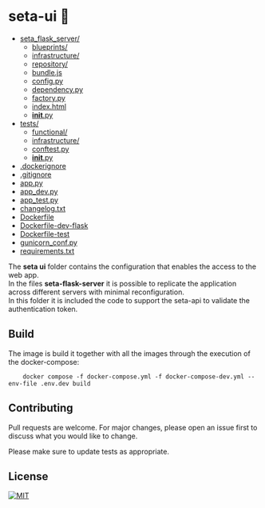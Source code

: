 # seta-ui 🏁

* [seta_flask_server/](../seta-ui/seta_flask_server)
  * [blueprints/](../seta-ui/seta_flask_server/blueprints)
  * [infrastructure/](../seta-ui/seta_flask_server/infrastructure)
  * [repository/](../seta-ui/seta_flask_server/repository)
  * [bundle.js](../seta-ui/seta_flask_server/bundle.js)
  * [config.py](../seta-ui/seta_flask_server/config.py)
  * [dependency.py](../seta-ui/seta_flask_server/dependency.py)
  * [factory.py](../seta-ui/seta_flask_server/factory.py)
  * [index.html](../seta-ui/seta_flask_server/index.html)
  * [__init__.py](../seta-ui/seta_flask_server/__init__.py)
* [tests/](../seta-ui/tests)
  * [functional/](../seta-ui/tests/functional)
  * [infrastructure/](../seta-ui/tests/infrastructure)
  * [conftest.py](../seta-ui/tests/conftest.py)
  * [__init__.py](../seta-ui/tests/__init__.py)
* [.dockerignore](../seta-ui/.dockerignore)
* [.gitignore](../seta-ui/.gitignore)
* [app.py](../seta-ui/app.py)
* [app_dev.py](../seta-ui/app_dev.py)
* [app_test.py](../seta-ui/app_test.py)
* [changelog.txt](../seta-ui/changelog.txt)
* [Dockerfile](../seta-ui/Dockerfile)
* [Dockerfile-dev-flask](../seta-ui/Dockerfile-dev-flask)
* [Dockerfile-test](../seta-ui/Dockerfile-test)
* [gunicorn_conf.py](../seta-ui/gunicorn_conf.py)
* [requirements.txt](../seta-ui/requirements.txt)




The **seta ui**  folder contains the configuration that enables the access to the web app. \
In the files **seta-flask-server** it is possible to replicate the application across different servers with minimal reconfiguration. \
In this folder it is included the code to support the seta-api to validate the authentication token.


## Build
The image is build it together with all the images through the execution of the docker-compose:

```
    docker compose -f docker-compose.yml -f docker-compose-dev.yml --env-file .env.dev build
```

## Contributing

Pull requests are welcome. For major changes, please open an issue first to discuss what you would like to change.

Please make sure to update tests as appropriate.

## License

[![MIT][mit-badge]][mit-url]

[mit-badge]: https://img.shields.io/badge/license-mit-blue
[mit-url]: https://choosealicense.com/licenses/mit/